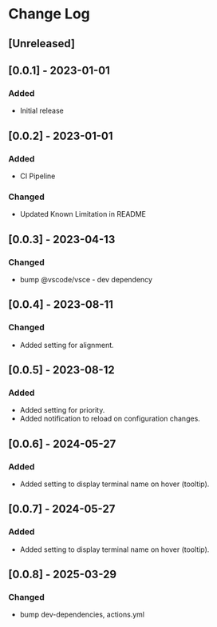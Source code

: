 # Change Log

## [Unreleased]

## [0.0.1] - 2023-01-01

### Added

-   Initial release

## [0.0.2] - 2023-01-01

### Added

-   CI Pipeline

### Changed

-   Updated Known Limitation in README

## [0.0.3] - 2023-04-13

### Changed

-   bump @vscode/vsce - dev dependency

## [0.0.4] - 2023-08-11

### Changed

-   Added setting for alignment.

## [0.0.5] - 2023-08-12

### Added

-   Added setting for priority.
-   Added notification to reload on configuration changes.

## [0.0.6] - 2024-05-27

### Added

- Added setting to display terminal name on hover (tooltip).

## [0.0.7] - 2024-05-27

### Added

- Added setting to display terminal name on hover (tooltip).

## [0.0.8] - 2025-03-29

### Changed

- bump dev-dependencies, actions.yml
